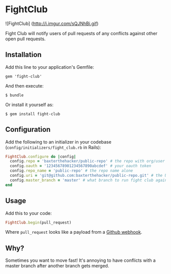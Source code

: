 # FightClub
![FightClub]
(http://i.imgur.com/sQJNhBi.gif)

Fight Club will notify users of pull requests of any conflicts against other open pull requests.

## Installation

Add this line to your application's Gemfile:

    gem 'fight-club'

And then execute:

    $ bundle

Or install it yourself as:

    $ gem install fight-club

## Configuration

Add the following to an initializer in your codebase (`config/initializers/fight_club.rb` in Rails):

```ruby
FightClub.configure do |config|
  config.repo = 'baxterthehacker/public-repo' # the repo with org/user name
  config.oauth = '12345678901234567890abcdef' # your oauth token
  config.repo_name = 'public-repo' # the repo name alone
  config.uri = 'git@github.com:baxterthehacker/public-repo.git' # the URI to use to clone the repo
  config.master_branch = 'master' # what branch to run fight club against
end
```

## Usage

Add this to your code:

```ruby
FightClub.begin(pull_request)
```

Where `pull_request` looks like a payload from a [Github webhook](https://developer.github.com/v3/pulls/).

## Why?

Sometimes you want to move fast! It's annoying to have conflicts with a master branch after another branch gets merged.
